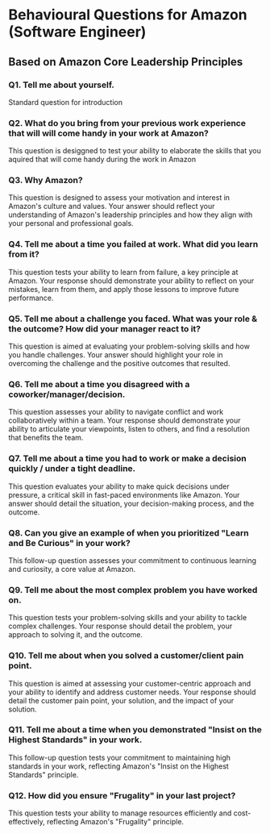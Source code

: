 # Behavioural Questions for Amazon (Software Engineer)

## Based on Amazon Core Leadership Principles

### Q1. Tell me about yourself.

Standard question for introduction

### Q2. What do you bring from your previous work experience that will will come handy in your work at Amazon?

This question is desiggned to test your ability to elaborate the skills that you aquired that will come handy during the work in Amazon

### Q3. Why Amazon?

This question is designed to assess your motivation and interest in Amazon's culture and values. Your answer should reflect your understanding of Amazon's leadership principles and how they align with your personal and professional goals.

### Q4. Tell me about a time you failed at work. What did you learn from it?

This question tests your ability to learn from failure, a key principle at Amazon. Your response should demonstrate your ability to reflect on your mistakes, learn from them, and apply those lessons to improve future performance.

### Q5. Tell me about a challenge you faced. What was your role & the outcome? How did your manager react to it?

This question is aimed at evaluating your problem-solving skills and how you handle challenges. Your answer should highlight your role in overcoming the challenge and the positive outcomes that resulted.

### Q6. Tell me about a time you disagreed with a coworker/manager/decision.

This question assesses your ability to navigate conflict and work collaboratively within a team. Your response should demonstrate your ability to articulate your viewpoints, listen to others, and find a resolution that benefits the team.

### Q7. Tell me about a time you had to work or make a decision quickly / under a tight deadline.

This question evaluates your ability to make quick decisions under pressure, a critical skill in fast-paced environments like Amazon. Your answer should detail the situation, your decision-making process, and the outcome.

### Q8. Can you give an example of when you prioritized "Learn and Be Curious" in your work?

This follow-up question assesses your commitment to continuous learning and curiosity, a core value at Amazon.

### Q9. Tell me about the most complex problem you have worked on.

This question tests your problem-solving skills and your ability to tackle complex challenges. Your response should detail the problem, your approach to solving it, and the outcome.

### Q10. Tell me about when you solved a customer/client pain point.

This question is aimed at assessing your customer-centric approach and your ability to identify and address customer needs. Your response should detail the customer pain point, your solution, and the impact of your solution.

### Q11. Tell me about a time when you demonstrated "Insist on the Highest Standards" in your work.

This follow-up question tests your commitment to maintaining high standards in your work, reflecting Amazon's "Insist on the Highest Standards" principle.

### Q12. How did you ensure "Frugality" in your last project?

This question tests your ability to manage resources efficiently and cost-effectively, reflecting Amazon's "Frugality" principle.
